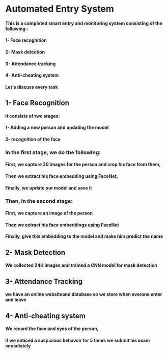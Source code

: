 # Automated Entry System
####  
#### This is a completed smart entry and monitoring system consisting of the following :
#### 1- Face recognition
#### 2- Mask detection
#### 3- Attendance tracking
#### 4- Anti-cheating system

#### Let's discuss every task
####
## 1- Face Recognition
#### It consists of two stages:
####   1- Adding a new person and updating the model
####   2- recognition of the face   

### In the first stage, we do the following:
#### First, we capture 30 images for the person and crop his face from them,
#### Then we extract his face embedding using FaceNet,
#### Finally, we update our model and save it   

### Then, in the second stage:
#### First, we capture an image of the person
#### Then we extract his face embeddings using FaceNet
#### Finally, give this embedding to the model and make him predict the name   

## 2- Mask Detection
#### We collected 24K images and trained a CNN model for mask detection   

## 3- Attendance Tracking
#### we have an online websiteand database so we store when everone enter and leave   

## 4- Anti-cheating system
#### We record the face and eyes of the person,
#### if we noticed a suspicious behavoir for 5 times we submit his exam imeadiately   

